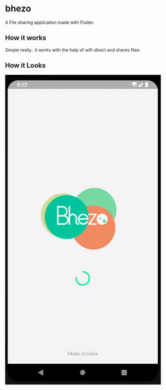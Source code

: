 # bhezo

A File sharing application made with Flutter.

## How it works

Simple really.. it works with the help of wifi-direct and shares files.

## How it Looks

![](demo.gif)
